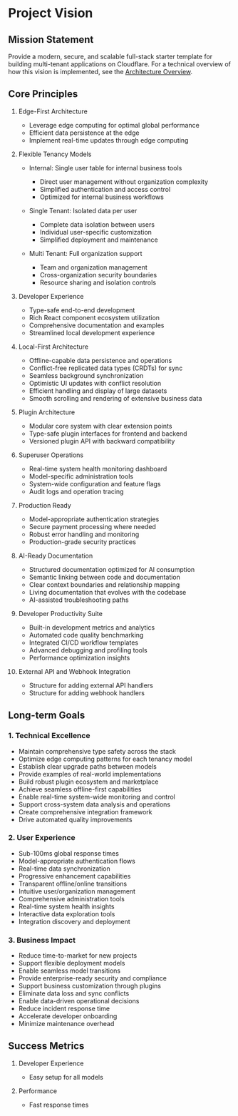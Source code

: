 # Project Vision

## Mission Statement

Provide a modern, secure, and scalable full-stack starter template for building multi-tenant applications on Cloudflare. For a technical overview of how this vision is implemented, see the [Architecture Overview](ARCHITECTURE.md).

## Core Principles

1. Edge-First Architecture
   - Leverage edge computing for optimal global performance
   - Efficient data persistence at the edge
   - Implement real-time updates through edge computing

2. Flexible Tenancy Models
   - Internal: Single user table for internal business tools
     - Direct user management without organization complexity
     - Simplified authentication and access control
     - Optimized for internal business workflows

   - Single Tenant: Isolated data per user
     - Complete data isolation between users
     - Individual user-specific customization
     - Simplified deployment and maintenance

   - Multi Tenant: Full organization support
     - Team and organization management
     - Cross-organization security boundaries
     - Resource sharing and isolation controls

3. Developer Experience
   - Type-safe end-to-end development
   - Rich React component ecosystem utilization
   - Comprehensive documentation and examples
   - Streamlined local development experience

4. Local-First Architecture
   - Offline-capable data persistence and operations
   - Conflict-free replicated data types (CRDTs) for sync
   - Seamless background synchronization
   - Optimistic UI updates with conflict resolution
   - Efficient handling and display of large datasets
   - Smooth scrolling and rendering of extensive business data

5. Plugin Architecture
   - Modular core system with clear extension points
   - Type-safe plugin interfaces for frontend and backend
   - Versioned plugin API with backward compatibility

6. Superuser Operations
   - Real-time system health monitoring dashboard
   - Model-specific administration tools
   - System-wide configuration and feature flags
   - Audit logs and operation tracing

7. Production Ready
   - Model-appropriate authentication strategies
   - Secure payment processing where needed
   - Robust error handling and monitoring
   - Production-grade security practices

8. AI-Ready Documentation
   - Structured documentation optimized for AI consumption
   - Semantic linking between code and documentation
   - Clear context boundaries and relationship mapping
   - Living documentation that evolves with the codebase
   - AI-assisted troubleshooting paths

9. Developer Productivity Suite
   - Built-in development metrics and analytics
   - Automated code quality benchmarking
   - Integrated CI/CD workflow templates
   - Advanced debugging and profiling tools
   - Performance optimization insights

10. External API and Webhook Integration
    - Structure for adding external API handlers
    - Structure for adding webhook handlers

## Long-term Goals

### 1. Technical Excellence
- Maintain comprehensive type safety across the stack
- Optimize edge computing patterns for each tenancy model
- Establish clear upgrade paths between models
- Provide examples of real-world implementations
- Build robust plugin ecosystem and marketplace
- Achieve seamless offline-first capabilities
- Enable real-time system-wide monitoring and control
- Support cross-system data analysis and operations
- Create comprehensive integration framework
- Drive automated quality improvements

### 2. User Experience
- Sub-100ms global response times
- Model-appropriate authentication flows
- Real-time data synchronization
- Progressive enhancement capabilities
- Transparent offline/online transitions
- Intuitive user/organization management
- Comprehensive administration tools
- Real-time system health insights
- Interactive data exploration tools
- Integration discovery and deployment

### 3. Business Impact
- Reduce time-to-market for new projects
- Support flexible deployment models
- Enable seamless model transitions
- Provide enterprise-ready security and compliance
- Support business customization through plugins
- Eliminate data loss and sync conflicts
- Enable data-driven operational decisions
- Reduce incident response time
- Accelerate developer onboarding
- Minimize maintenance overhead

## Success Metrics

1. Developer Experience
   - Easy setup for all models

2. Performance
   - Fast response times